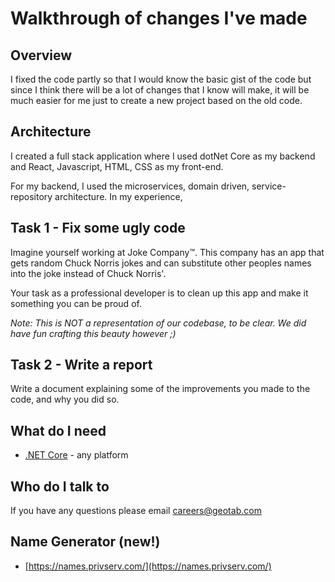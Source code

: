 # Walkthrough of changes I've made

## Overview

I fixed the code partly so that I would know the basic gist of the code but since I think there will be a lot of changes that I know will make, it will be much easier for me just to create a new project based on the old code.

## Architecture

I created a full stack application where I used dotNet Core as my backend and React, Javascript, HTML, CSS as my front-end. 

For my backend, I used the microservices, domain driven, service-repository architecture. In my experience, 

## Task 1 - Fix some ugly code

Imagine yourself working at Joke Company™. This company has an app that gets random Chuck Norris jokes and can substitute other peoples names into the joke instead of Chuck Norris'.

Your task as a professional developer is to clean up this app and make it something you can be proud of.

*Note: This is NOT a representation of our codebase, to be clear. We did have fun crafting this beauty however ;)*

## Task 2 - Write a report

Write a document explaining some of the improvements you made to the code, and why you did so.

## What do I need

- [.NET Core](https://www.microsoft.com/net/core) - any platform

## Who do I talk to

If you have any questions please email careers@geotab.com

## Name Generator (new!)

- [https://names.privserv.com/](https://names.privserv.com/)
